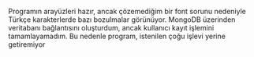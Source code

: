 Programın arayüzleri hazır, ancak çözemediğim bir font sorunu nedeniyle Türkçe karakterlerde bazı bozulmalar görünüyor. MongoDB üzerinden veritabanı bağlantısını oluşturdum, ancak kullanıcı kayıt işlemini tamamlayamadım. Bu nedenle program, istenilen çoğu işlevi yerine getiremiyor
